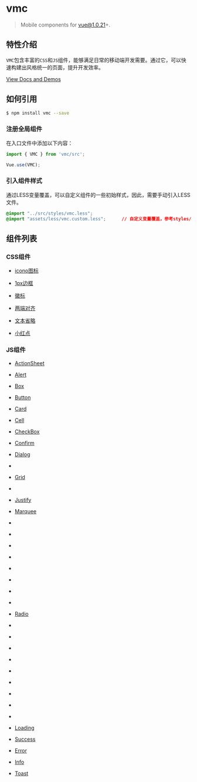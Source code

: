 # vmc

> Mobile components for vue@1.0.21+.

## 特性介绍

`VMC`包含丰富的`CSS`和`JS`组件，能够满足日常的移动端开发需要。通过它，可以快速构建出风格统一的页面，提升开发效率。

[View Docs and Demos](https://spikef.github.io/vmc/)

## 如何引用

```bash
$ npm install vmc --save
```

### 注册全局组件

在入口文件中添加以下内容：

```javascript
import { VMC } from 'vmc/src';

Vue.use(VMC);
```

### 引入组件样式

通过LESS变量覆盖，可以自定义组件的一些初始样式，因此，需要手动引入LESS文件。

```css
@import "../src/styles/vmc.less";
@import "assets/less/vmc.custom.less";      // 自定义变量覆盖，参考styles/base/variable.less
```

## 组件列表

### CSS组件

* [icono图标](https://github.com/saeedalipoor/icono)

* [1px边框](./src/styles/util#1px-border)

* [徽标](./src/styles/util#badge)

* [两端对齐](./src/styles/util#justify)

* [文本省略](./src/styles/util#nowrap)

* [小红点](./src/styles/util#red-dot)

### JS组件

* [ActionSheet](./src/components/actionsheet)

* [Alert](./src/components/alert)

* [Box](./src/components/box)

* [Button](./src/components/button)

* [Card](./src/components/card)

* [Cell](./src/components/cell)

* [CheckBox](./src/components/checkbox)

* [Confirm](./src/components/confirm)

* [Dialog](./src/components/dialog)

* [](./src/components/dropload)

* [Grid](./src/components/grid)

* [](./src/components/input)

* [Justify](./src/components/justify)

* [Marquee](./src/components/marquee)

* [](./src/components/mask)

* [](./src/components/navbar)

* [](./src/components/number)

* [](./src/components/picker)

* [](./src/components/popup)

* [](./src/components/popup-picker)

* [](./src/components/progressbar)

* [](./src/components/prompt)

* [Radio](./src/components/radio)

* [](./src/components/rater)

* [](./src/components/row)

* [](./src/components/slider)

* [](./src/components/spinner)

* [](./src/components/submit)

* [](./src/components/switch)

* [](./src/components/tabbar)

* [](./src/components/tabcontrol)

* [](./src/components/textarea)

* [Loading](./src/components/toast#loading)

* [Success](./src/components/toast#success)

* [Error](./src/components/toast#error)

* [Info](./src/components/toast#info)

* [Toast](./src/components/toast#toast)